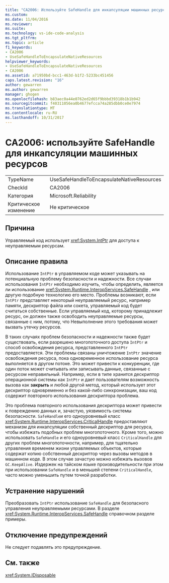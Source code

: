 ```yaml
---
title: "CA2006: Используйте SafeHandle для инкапсуляции машинных ресурсов | Документы Microsoft"
ms.custom: 
ms.date: 11/04/2016
ms.reviewer: 
ms.suite: 
ms.technology: vs-ide-code-analysis
ms.tgt_pltfrm: 
ms.topic: article
f1_keywords:
- CA2006
- UseSafeHandleToEncapsulateNativeResources
helpviewer_keywords:
- UseSafeHandleToEncapsulateNativeResources
- CA2006
ms.assetid: a71950bd-bcc1-463d-b1f2-5233bc451456
caps.latest.revision: "16"
author: gewarren
ms.author: gewarren
manager: ghogen
ms.openlocfilehash: b83aec0a44e0762ed2d65f9bbbd39318b1b1b942
ms.sourcegitcommit: f40311056ea0b4677efcca74a285dbb0ce0e7974
ms.translationtype: MT
ms.contentlocale: ru-RU
ms.lasthandoff: 10/31/2017
---
```

# <a name="ca2006-use-safehandle-to-encapsulate-native-resources"></a>CA2006: используйте SafeHandle для инкапсуляции машинных ресурсов
|||  
|-|-|  
|TypeName|UseSafeHandleToEncapsulateNativeResources|  
|CheckId|CA2006|  
|Категория|Microsoft.Reliability|  
|Критическое изменение|Не критическое|  
  
## <a name="cause"></a>Причина  
 Управляемый код использует <xref:System.IntPtr> для доступа к неуправляемым ресурсам.  
  
## <a name="rule-description"></a>Описание правила  
 Использование `IntPtr` в управляемом коде может указывать на потенциальную проблему безопасности и надежности. Все случаи использования `IntPtr` необходимо изучить, чтобы определить, является ли использование <xref:System.Runtime.InteropServices.SafeHandle> , или другую подобную технологию его место. Проблемы возникают, если `IntPtr` представляет некоторый неуправляемый ресурс, например памяти, дескриптор файла или сокета, управляемый код будет считаться собственные. Если управляемый код, которому принадлежит ресурс, он должен также освободить неуправляемые ресурсы, связанные с ним, потому, что Невыполнение этого требования может вызвать утечку ресурсов.  
  
 В таких случаях проблем безопасности и надежности также будет существовать, если разрешено многопоточного доступа `IntPtr` и способ освобождения ресурса, представленного `IntPtr` предоставляется. Эти проблемы связаны уничтожение `IntPtr` значение освобождения ресурса, пока одновременное использование ресурса выполняется в другом потоке. Это может привести к конкуренции, где один поток может считывать или записывать данные, связанные с ресурсом неправильный. Например, если в типе хранится дескриптор операционной системы как `IntPtr` и дает пользователям возможность вызова как **закрыть** и любой другой метод, который использует этот дескриптор одновременно и без какой-либо синхронизации, ваш код содержит повторного использования дескриптора проблема.  
  
 Это проблема повторного использования дескриптора может привести к повреждению данных и, зачастую, уязвимость системы безопасности. `SafeHandle`и его одноуровневый класс <xref:System.Runtime.InteropServices.CriticalHandle> предоставляют механизм для инкапсуляции собственный дескриптор для ресурса, чтобы избежать подобных проблем многопоточного. Кроме того, можно использовать `SafeHandle` и его одноуровневый класс `CriticalHandle` для других проблем многопоточности, например, для тщательно управления временем жизни управляемых объектов, которые содержат копию собственный дескриптор через вызовы методов в машинном коде. В этом случае зачастую можно избежать вызовов `GC.KeepAlive`. Издержек на тайском языке производительности при этом при использовании `SafeHandle` и в меньшей степени `CriticalHandle`, часто можно уменьшить путем точной разработки.  
  
## <a name="how-to-fix-violations"></a>Устранение нарушений  
 Преобразовать `IntPtr` использование `SafeHandle` для безопасного управления неуправляемыми ресурсами. В разделе <xref:System.Runtime.InteropServices.SafeHandle> справочном разделе примеры.  
  
## <a name="when-to-suppress-warnings"></a>Отключение предупреждений  
 Не следует подавлять это предупреждение.  
  
## <a name="see-also"></a>См. также  
 <xref:System.IDisposable>